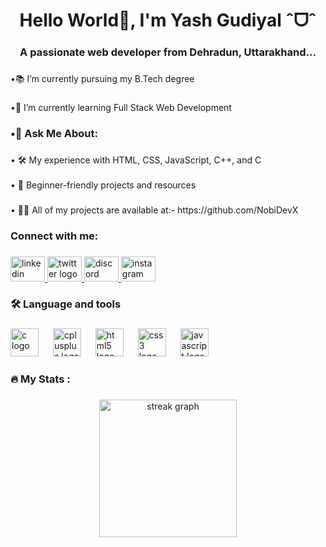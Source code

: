 <h1 align="center">Hello World👋, I'm Yash Gudiyal ˆᗜˆ</h1>

###

<h3 align="center">A passionate web developer from Dehradun, Uttarakhand...</h3>

###

<p align="left">•📚 I’m currently pursuing my B.Tech degree</p>

###

<p align="left">•🌱 I’m currently learning Full Stack Web Development</p>

###

<h3 align="left">•💬 Ask Me About:</h3>

###

<p align="left">• 🛠️ My experience with HTML, CSS, JavaScript, C++, and C <br><br>• 📖 Beginner-friendly projects and resources</p>

###

<p align="left">• 👨‍💻 All of my projects are available at:-  https://github.com/NobiDevX</p>

###

<h3 align="left">Connect with me:</h3>

###

<div align="left">
  <a href="https://www.linkedin.com/in/yash-gudiyal-76419b230/" target="_blank">
    <img src="https://raw.githubusercontent.com/maurodesouza/profile-readme-generator/master/src/assets/icons/social/linkedin/default.svg" width="55" height="40" alt="linkedin logo"  />
  </a>
  <a href="https://x.com/yash_gudiyal" target="_blank">
    <img src="https://raw.githubusercontent.com/maurodesouza/profile-readme-generator/master/src/assets/icons/social/twitter/default.svg" width="55" height="40" alt="twitter logo"  />
  </a>
  <a href="https://discord.com/channels/1212649030803394581/1212649031269089310" target="_blank">
    <img src="https://raw.githubusercontent.com/maurodesouza/profile-readme-generator/master/src/assets/icons/social/discord/default.svg" width="55" height="40" alt="discord logo"  />
  </a>
  <a href="https://www.instagram.com/yash_gudiyal/" target="_blank">
    <img src="https://raw.githubusercontent.com/maurodesouza/profile-readme-generator/master/src/assets/icons/social/instagram/default.svg" width="55" height="40" alt="instagram logo"  />
  </a>
</div>

###

<h3 align="left">🛠 Language and tools</h3>

###

<div align="left">
  <img src="https://cdn.jsdelivr.net/gh/devicons/devicon/icons/c/c-plain.svg" height="45" alt="c logo"  />
  <img width="15" />
  <img src="https://cdn.jsdelivr.net/gh/devicons/devicon/icons/cplusplus/cplusplus-plain.svg" height="45" alt="cplusplus logo"  />
  <img width="15" />
  <img src="https://cdn.jsdelivr.net/gh/devicons/devicon/icons/html5/html5-plain.svg" height="45" alt="html5 logo"  />
  <img width="15" />
  <img src="https://cdn.jsdelivr.net/gh/devicons/devicon/icons/css3/css3-plain.svg" height="45" alt="css3 logo"  />
  <img width="15" />
  <img src="https://cdn.jsdelivr.net/gh/devicons/devicon/icons/javascript/javascript-plain.svg" height="45" alt="javascript logo"  />
</div>

###

<h3 align="left">🔥   My Stats :</h3>

###

<div align="center">
  <img src="https://streak-stats.demolab.com?user=NobiDevX&locale=en&mode=daily&theme=dark&hide_border=false&border_radius=5&order=3" height="220" alt="streak graph"  />
</div>

###
